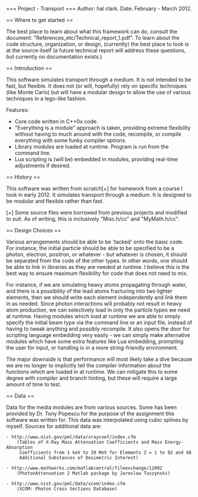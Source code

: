 
=== Project - Transport ===
Author: hal clark.
Date: February - March 2012.

== Where to get started ==

The best place to learn about what this framework can do, consult the document:
    "References\_etc/Technical\_report\_1.pdf".
 To learn about the code structure, organization, or design, (currently) the best
 place to look is at the source itself (a future technical report will address
 these questions, but currently no documentation exists.)

== Introduction ==

This software simulates transport through a medium. It is not intended to be fast, but
 flexible. It does not (or will, hopefully) rely on specific techniques (like Monte
 Carlo) but will have a modular design to allow the use of various techniques in a 
 lego-like fashion.

Features:
 - Core code written in C++0x code.
 - "Everything is a module" approach is taken, providing extreme flexibility without 
    having to much around with the code, recompile, or compile everything with some
    funky compiler options.
 - Library modules are loaded at runtime. Program is run from the command line.
 - Lua scripting is (will be) embedded in modules, providing real-time adjustments if
    desired.

== History ==

This software was written from scratch[+] for homework from a course I took in early 2012.
 It simulates transport through a medium. It is designed to be modular and flexible 
 rather than fast. 

[+] Some source files were borrowed from previous projects and modified to suit. 
    As of writing, this is inclusively "Misc.h/cc" and "MyMath.h/cc".

== Design Choices ==

Various arrangements should be able to be 'tacked' onto the basic code. For instance,
 the initial particle should be able to be specified to be a photon, electron, positron,
 or whatever - but whatever is chosen, it should be separated from the code of the other
 types. In other words, one should be able to link in libraries as they are needed at 
 runtime. I believe this is the best way to ensure maximum flexibility for code that 
 does not need to mix.

For instance, if we are simulating heavy atoms propagating through water, and there is 
 a possibility of the lead atoms fracturing into two lighter elements, then we should 
 write each element independently and link them in as needed. Since photon interactions
 will probably not result in heavy atom production, we can selectively load in only the
 particle types we need at runtime. Having modules which load at runtime we are able to 
 simply specify the initial beam type via the command line or an input file, instead of
 having to tweak anything and possibly recompile. It also opens the door for scripting
 language embedding very easily - we can simply make alternative modules which have 
 some extra features like Lua embedding, prompting the user for input, or handling io in 
 a more string-friendly environment.
 
The major downside is that performance will most likely take a dive because we are no 
 longer to implicitly tell the compiler information about the functions which are loaded
 in at runtime. We can mitigate this to some degree with compiler and branch hinting, 
 but these will require a large amount of time to test.

== Data ==

Data for the media modules are from various sources. Some has been provided by Dr. Tony
 Popescu for the purpose of the assignment this software was written for. This data 
 was interpolated using cubic splines by myself. Sources for additional data are:

    - http://www.nist.gov/pml/data/xraycoef/index.cfm
        (Tables of X-Ray Mass Attenuation Coefficients and Mass Energy-Absorption 
         Coefficients from 1 keV to 20 MeV for Elements Z = 1 to 92 and 48 
         Additional Substances of Dosimetric Interest)

    - http://www.mathworks.com/matlabcentral/fileexchange/12092
        (PhotonAttenuation 2 Matlab package by Jaroslaw Tuszynski)

    - http://www.nist.gov/pml/data/xcom/index.cfm
        (XCOM: Photon Cross Sections Database)



